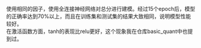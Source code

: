 使用相同的因子，使用全连接神经网络对总分进行建模。经过15个epoch后，模型的正确率达到70%以上，而且在训练集和测试集的结果大致相同，说明模型性能较好。  
在激活函数方面，tanh的表现比relu更好，这个现象我在仓库basic_quant中也提到过。
